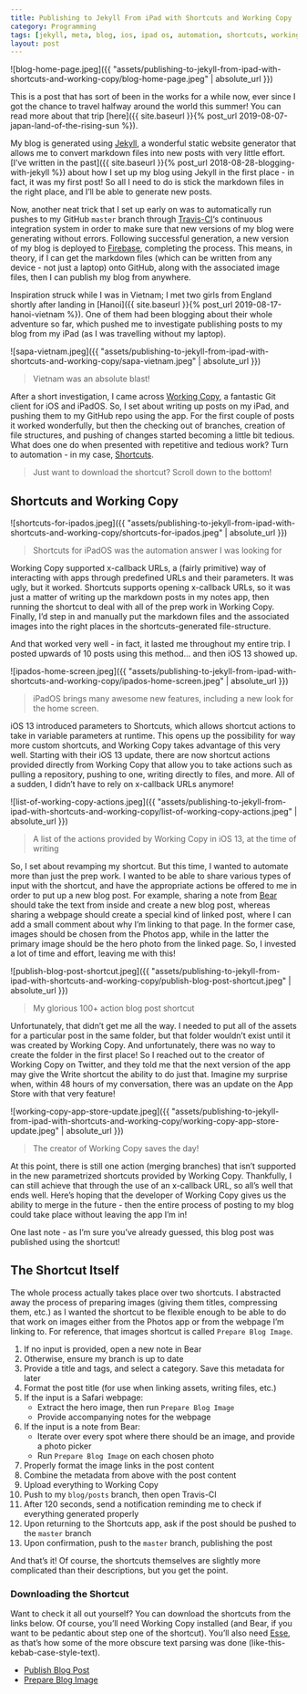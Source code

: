 ```yaml
---
title: Publishing to Jekyll From iPad with Shortcuts and Working Copy
category: Programming
tags: [jekyll, meta, blog, ios, ipad os, automation, shortcuts, working copy]
layout: post
---
```


![blog-home-page.jpeg]({{ "assets/publishing-to-jekyll-from-ipad-with-shortcuts-and-working-copy/blog-home-page.jpeg" | absolute_url }})


This is a post that has sort of been in the works for a while now, ever since I got the chance to travel halfway around the world this summer! You can read more about that trip [here]({{ site.baseurl }}{% post_url 2019-08-07-japan-land-of-the-rising-sun %}).

My blog is generated using [Jekyll](https://jekyllrb.com/), a wonderful static website generator that allows me to convert markdown files into new posts with very little effort. [I’ve written in the past]({{ site.baseurl }}{% post_url 2018-08-28-blogging-with-jekyll %}) about how I set up my blog using Jekyll in the first place - in fact, it was my first post! So all I need to do is stick the markdown files in the right place, and I’ll be able to generate new posts.<!--more-->

Now, another neat trick that I set up early on was to automatically run pushes to my GitHub `master` branch through [Travis-CI](https://travis-ci.com/)‘s continuous integration system in order to make sure that new versions of my blog were generating without errors. Following successful generation, a new version of my blog is deployed to [Firebase](https://firebase.google.com/), completing the process. This means, in theory, if I can get the markdown files (which can be written from any device - not just a laptop) onto GitHub, along with the associated image files, then I can publish my blog from anywhere.

Inspiration struck while I was in Vietnam; I met two girls from England shortly after landing in [Hanoi]({{ site.baseurl }}{% post_url 2019-08-17-hanoi-vietnam %}). One of them had been blogging about their whole adventure so far, which pushed me to investigate publishing posts to my blog from my iPad (as I was travelling without my laptop).


![sapa-vietnam.jpeg]({{ "assets/publishing-to-jekyll-from-ipad-with-shortcuts-and-working-copy/sapa-vietnam.jpeg" | absolute_url }})

> Vietnam was an absolute blast!

After a short investigation, I came across [Working Copy](https://workingcopyapp.com/), a fantastic Git client for iOS and iPadOS. So, I set about writing up posts on my iPad, and pushing them to my GitHub repo using the app. For the first couple of posts it worked wonderfully, but then the checking out of branches, creation of file structures, and pushing of changes started becoming a little bit tedious. What does one do when presented with repetitive and tedious work? Turn to automation - in my case, [Shortcuts](https://apps.apple.com/ca/app/shortcuts/id1462947752).

> Just want to download the shortcut? Scroll down to the bottom!

## Shortcuts and Working Copy


![shortcuts-for-ipados.jpeg]({{ "assets/publishing-to-jekyll-from-ipad-with-shortcuts-and-working-copy/shortcuts-for-ipados.jpeg" | absolute_url }})

> Shortcuts for iPadOS was the automation answer I was looking for

Working Copy supported x-callback URLs, a (fairly primitive) way of interacting with apps through predefined URLs and their parameters. It was ugly, but it worked. Shortcuts supports opening x-callback URLs, so it was just a matter of writing up the markdown posts in my notes app, then running the shortcut to deal with all of the prep work in Working Copy. Finally, I’d step in and manually put the markdown files and the associated images into the right places in the shortcuts-generated file-structure.

And that worked very well - in fact, it lasted me throughout my entire trip. I posted upwards of 10 posts using this method... and then iOS 13 showed up.


![ipados-home-screen.jpeg]({{ "assets/publishing-to-jekyll-from-ipad-with-shortcuts-and-working-copy/ipados-home-screen.jpeg" | absolute_url }})

> iPadOS brings many awesome new features, including a new look for the home screen.

iOS 13 introduced parameters to Shortcuts, which allows shortcut actions to take in variable parameters at runtime. This opens up the possibility for way more custom shortcuts, and Working Copy takes advantage of this very well. Starting with their iOS 13 update, there are now shortcut actions provided directly from Working Copy that allow you to take actions such as pulling a repository, pushing to one, writing directly to files, and more. All of a sudden, I didn’t have to rely on x-callback URLs anymore!


![list-of-working-copy-actions.jpeg]({{ "assets/publishing-to-jekyll-from-ipad-with-shortcuts-and-working-copy/list-of-working-copy-actions.jpeg" | absolute_url }})

> A list of the actions provided by Working Copy in iOS 13, at the time of writing

So, I set about revamping my shortcut. But this time, I wanted to automate more than just the prep work. I wanted to be able to share various types of input with the shortcut, and have the appropriate actions be offered to me in order to put up a new blog post. For example, sharing a note from [Bear](https://apps.apple.com/ca/app/bear/id1016366447) should take the text from inside and create a new blog post, whereas sharing a webpage should create a special kind of linked post, where I can add a small comment about why I’m linking to that page. In the former case, images should be chosen from the Photos app, while in the latter the primary image should be the hero photo from the linked page. So, I invested a lot of time and effort, leaving me with this!


![publish-blog-post-shortcut.jpeg]({{ "assets/publishing-to-jekyll-from-ipad-with-shortcuts-and-working-copy/publish-blog-post-shortcut.jpeg" | absolute_url }})

> My glorious 100+ action blog post shortcut

Unfortunately, that didn’t get me all the way. I needed to put all of the assets for a particular post in the same folder, but that folder wouldn’t exist until it was created by Working Copy. And unfortunately, there was no way to create the folder in the first place! So I reached out to the creator of Working Copy on Twitter, and they told me that the next version of the app may give the Write shortcut the ability to do just that. Imagine my surprise when, within 48 hours of my conversation, there was an update on the App Store with that very feature!


![working-copy-app-store-update.jpeg]({{ "assets/publishing-to-jekyll-from-ipad-with-shortcuts-and-working-copy/working-copy-app-store-update.jpeg" | absolute_url }})

> The creator of Working Copy saves the day!

At this point, there is still one action (merging branches) that isn’t supported in the new parametrized shortcuts provided by Working Copy. Thankfully, I can still achieve that through the use of an x-callback URL, so all’s well that ends well. Here’s hoping that the developer of Working Copy gives us the ability to merge in the future - then the entire process of posting to my blog could take place without leaving the app I’m in!

One last note - as I’m sure you’ve already guessed, this blog post was published using the shortcut!

## The Shortcut Itself
The whole process actually takes place over two shortcuts. I abstracted away the process of preparing images (giving them titles, compressing them, etc.) as I wanted the shortcut to be flexible enough to be  able to do that work on images either from the Photos app or from the webpage I’m linking to. For reference, that images shortcut is called `Prepare Blog Image`.

1. If no input is provided, open a new note in Bear
2. Otherwise, ensure my branch is up to date
3. Provide a title and tags, and select a category. Save this metadata for later
4. Format the post title (for use when linking assets, writing files, etc.)
5. If the input is a Safari webpage:
	- Extract the hero image, then run `Prepare Blog Image`
	- Provide accompanying notes for the webpage
6. If the input is a note from Bear:
	- Iterate over every spot where there should be an image, and provide a photo picker
	- Run `Prepare Blog Image` on each chosen photo
7. Properly format the image links in the post content
8. Combine the metadata from above with the post content
9. Upload everything to Working Copy
10. Push to my `blog/posts` branch, then open Travis-CI
11. After 120 seconds, send a notification reminding me to check if everything generated properly
12. Upon returning to the Shortcuts app, ask if the post should be pushed to the `master` branch
13. Upon confirmation, push to the `master` branch, publishing the post

And that’s it! Of course, the shortcuts themselves are slightly more complicated than their descriptions, but you get the point.

### Downloading the Shortcut

Want to check it all out yourself? You can download the shortcuts from the links below. Of course, you’ll need Working Copy installed (and Bear, if you want to be pedantic about step one of the shortcut). You’ll also need [Esse](https://apps.apple.com/ca/app/esse/id1438921989), as that’s how some of the more obscure text parsing was done (like-this-kebab-case-style-text).

- [Publish Blog Post](https://www.icloud.com/shortcuts/35f7a484cba8452284b84846cf04332e)
- [Prepare Blog Image](https://www.icloud.com/shortcuts/109f775ddbea4332a3977c335e22d921)